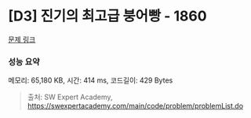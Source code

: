 # [D3] 진기의 최고급 붕어빵 - 1860 

[문제 링크](https://swexpertacademy.com/main/code/problem/problemDetail.do?contestProbId=AV5LsaaqDzYDFAXc) 

### 성능 요약

메모리: 65,180 KB, 시간: 414 ms, 코드길이: 429 Bytes



> 출처: SW Expert Academy, https://swexpertacademy.com/main/code/problem/problemList.do